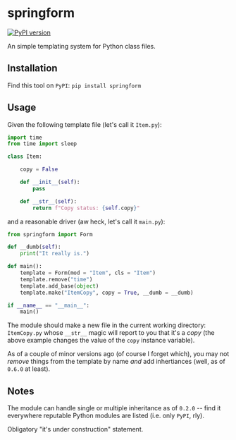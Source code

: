 # springform

[![PyPI version](https://img.shields.io/pypi/v/springform)](https://pypi.org/project/springform/)

An simple templating system for Python class files.

## Installation

Find this tool on `PyPI`: `pip install springform`

## Usage

Given the following template file (let's call it `Item.py`):

```python
import time
from time import sleep

class Item:

    copy = False

    def __init__(self):
        pass

    def __str__(self):
        return f"Copy status: {self.copy}"
```

and a reasonable driver (aw heck, let's call it `main.py`):

```python
from springform import Form

def __dumb(self):
    print("It really is.")

def main():
    template = Form(mod = "Item", cls = "Item")
    template.remove("time")
    template.add_base(object)
    template.make("ItemCopy", copy = True, __dumb = __dumb)

if __name__ == "__main__":
    main()
```

The module should make a new file in the current working directory: `ItemCopy.py`
whose `__str__` magic will report to you that it's a _copy_ (the above example changes
the value of the `copy` instance variable).

As of a couple of minor versions ago (of course I forget which), you may not _remove_
things from the template by name _and_ add inhertiances (well, as of `0.6.0` at least).

## Notes

The module can handle single or multiple inheritance as of `0.2.0` -- find it everywhere
reputable Python modules are listed (i.e. only `PyPI`, rly).

Obligatory "it's under construction" statement.
